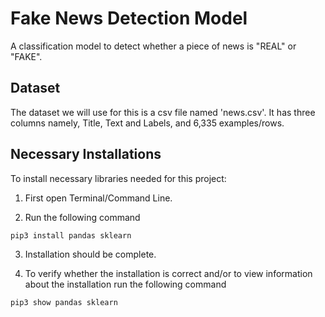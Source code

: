 # Fake News Detection Model

A classification model to detect whether a piece of news is "REAL" or "FAKE".

## Dataset

The dataset we will use for this is a csv file named 'news.csv'. It has three columns namely, Title, Text and Labels, and 6,335 examples/rows.

## Necessary Installations

To install necessary libraries needed for this project:

  1. First open Terminal/Command Line.

  2. Run the following command
```bash
pip3 install pandas sklearn
```

  3. Installation should be complete.

  4. To verify whether the installation is correct and/or to view information about the installation run the following command
```bash
pip3 show pandas sklearn
```
